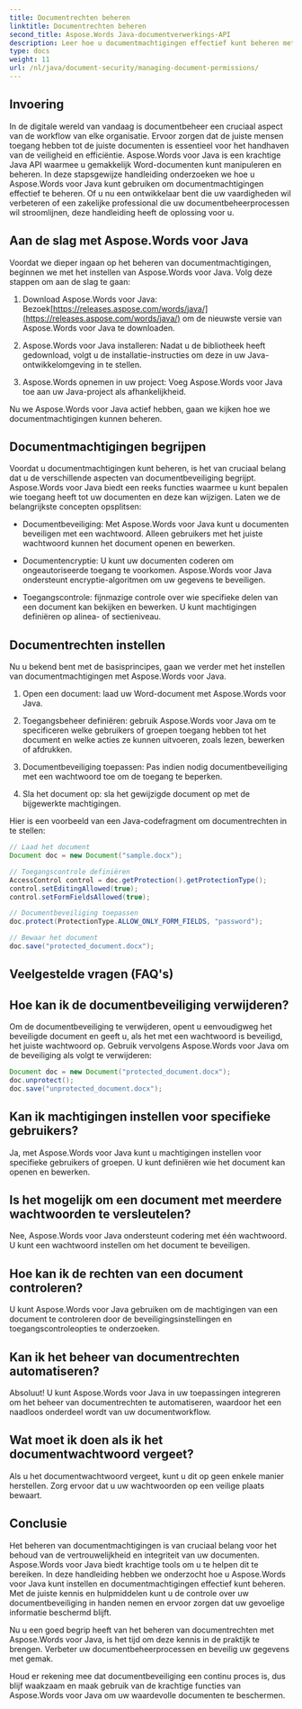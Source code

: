 ```yaml
---
title: Documentrechten beheren
linktitle: Documentrechten beheren
second_title: Aspose.Words Java-documentverwerkings-API
description: Leer hoe u documentmachtigingen effectief kunt beheren met Aspose.Words voor Java. Deze uitgebreide handleiding biedt stapsgewijze instructies en broncodevoorbeelden.
type: docs
weight: 11
url: /nl/java/document-security/managing-document-permissions/
---
```


## Invoering

In de digitale wereld van vandaag is documentbeheer een cruciaal aspect van de workflow van elke organisatie. Ervoor zorgen dat de juiste mensen toegang hebben tot de juiste documenten is essentieel voor het handhaven van de veiligheid en efficiëntie. Aspose.Words voor Java is een krachtige Java API waarmee u gemakkelijk Word-documenten kunt manipuleren en beheren. In deze stapsgewijze handleiding onderzoeken we hoe u Aspose.Words voor Java kunt gebruiken om documentmachtigingen effectief te beheren. Of u nu een ontwikkelaar bent die uw vaardigheden wil verbeteren of een zakelijke professional die uw documentbeheerprocessen wil stroomlijnen, deze handleiding heeft de oplossing voor u.

## Aan de slag met Aspose.Words voor Java

Voordat we dieper ingaan op het beheren van documentmachtigingen, beginnen we met het instellen van Aspose.Words voor Java. Volg deze stappen om aan de slag te gaan:

1.  Download Aspose.Words voor Java: Bezoek[https://releases.aspose.com/words/java/](https://releases.aspose.com/words/java/) om de nieuwste versie van Aspose.Words voor Java te downloaden.

2. Aspose.Words voor Java installeren: Nadat u de bibliotheek heeft gedownload, volgt u de installatie-instructies om deze in uw Java-ontwikkelomgeving in te stellen.

3. Aspose.Words opnemen in uw project: Voeg Aspose.Words voor Java toe aan uw Java-project als afhankelijkheid.

Nu we Aspose.Words voor Java actief hebben, gaan we kijken hoe we documentmachtigingen kunnen beheren.

## Documentmachtigingen begrijpen

Voordat u documentmachtigingen kunt beheren, is het van cruciaal belang dat u de verschillende aspecten van documentbeveiliging begrijpt. Aspose.Words voor Java biedt een reeks functies waarmee u kunt bepalen wie toegang heeft tot uw documenten en deze kan wijzigen. Laten we de belangrijkste concepten opsplitsen:

- Documentbeveiliging: Met Aspose.Words voor Java kunt u documenten beveiligen met een wachtwoord. Alleen gebruikers met het juiste wachtwoord kunnen het document openen en bewerken.

- Documentencryptie: U kunt uw documenten coderen om ongeautoriseerde toegang te voorkomen. Aspose.Words voor Java ondersteunt encryptie-algoritmen om uw gegevens te beveiligen.

- Toegangscontrole: fijnmazige controle over wie specifieke delen van een document kan bekijken en bewerken. U kunt machtigingen definiëren op alinea- of sectieniveau.

## Documentrechten instellen

Nu u bekend bent met de basisprincipes, gaan we verder met het instellen van documentmachtigingen met Aspose.Words voor Java.

1. Open een document: laad uw Word-document met Aspose.Words voor Java.

2. Toegangsbeheer definiëren: gebruik Aspose.Words voor Java om te specificeren welke gebruikers of groepen toegang hebben tot het document en welke acties ze kunnen uitvoeren, zoals lezen, bewerken of afdrukken.

3. Documentbeveiliging toepassen: Pas indien nodig documentbeveiliging met een wachtwoord toe om de toegang te beperken.

4. Sla het document op: sla het gewijzigde document op met de bijgewerkte machtigingen.

Hier is een voorbeeld van een Java-codefragment om documentrechten in te stellen:

```java
// Laad het document
Document doc = new Document("sample.docx");

// Toegangscontrole definiëren
AccessControl control = doc.getProtection().getProtectionType();
control.setEditingAllowed(true);
control.setFormFieldsAllowed(true);

// Documentbeveiliging toepassen
doc.protect(ProtectionType.ALLOW_ONLY_FORM_FIELDS, "password");

// Bewaar het document
doc.save("protected_document.docx");
```

## Veelgestelde vragen (FAQ's)

## Hoe kan ik de documentbeveiliging verwijderen?

Om de documentbeveiliging te verwijderen, opent u eenvoudigweg het beveiligde document en geeft u, als het met een wachtwoord is beveiligd, het juiste wachtwoord op. Gebruik vervolgens Aspose.Words voor Java om de beveiliging als volgt te verwijderen:

```java
Document doc = new Document("protected_document.docx");
doc.unprotect();
doc.save("unprotected_document.docx");
```

## Kan ik machtigingen instellen voor specifieke gebruikers?

Ja, met Aspose.Words voor Java kunt u machtigingen instellen voor specifieke gebruikers of groepen. U kunt definiëren wie het document kan openen en bewerken.

## Is het mogelijk om een document met meerdere wachtwoorden te versleutelen?

Nee, Aspose.Words voor Java ondersteunt codering met één wachtwoord. U kunt een wachtwoord instellen om het document te beveiligen.

## Hoe kan ik de rechten van een document controleren?

U kunt Aspose.Words voor Java gebruiken om de machtigingen van een document te controleren door de beveiligingsinstellingen en toegangscontroleopties te onderzoeken.

## Kan ik het beheer van documentrechten automatiseren?

Absoluut! U kunt Aspose.Words voor Java in uw toepassingen integreren om het beheer van documentrechten te automatiseren, waardoor het een naadloos onderdeel wordt van uw documentworkflow.

## Wat moet ik doen als ik het documentwachtwoord vergeet?

Als u het documentwachtwoord vergeet, kunt u dit op geen enkele manier herstellen. Zorg ervoor dat u uw wachtwoorden op een veilige plaats bewaart.

## Conclusie

Het beheren van documentmachtigingen is van cruciaal belang voor het behoud van de vertrouwelijkheid en integriteit van uw documenten. Aspose.Words voor Java biedt krachtige tools om u te helpen dit te bereiken. In deze handleiding hebben we onderzocht hoe u Aspose.Words voor Java kunt instellen en documentmachtigingen effectief kunt beheren. Met de juiste kennis en hulpmiddelen kunt u de controle over uw documentbeveiliging in handen nemen en ervoor zorgen dat uw gevoelige informatie beschermd blijft.

Nu u een goed begrip heeft van het beheren van documentrechten met Aspose.Words voor Java, is het tijd om deze kennis in de praktijk te brengen. Verbeter uw documentbeheerprocessen en beveilig uw gegevens met gemak.

Houd er rekening mee dat documentbeveiliging een continu proces is, dus blijf waakzaam en maak gebruik van de krachtige functies van Aspose.Words voor Java om uw waardevolle documenten te beschermen.